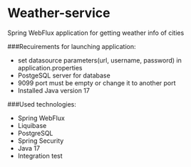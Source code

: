 # Weather-service
Spring WebFlux application for getting weather info of cities

###Recuirements for launching application:
- set datasource parameters(url, username, password) in application.properties
- PostgeSQL server for database
- 9099 port must be empty or change it to another port
- Installed Java version 17

###Used technologies:
- Spring WebFlux
- Liquibase
- PostgreSQL
- Spring Security
- Java 17
- Integration test

